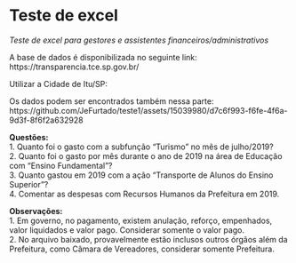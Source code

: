 # Teste de excel
<i>Teste de excel para gestores e assistentes financeiros/administrativos</i>
<p>
  A base de dados é disponibilizada no seguinte link: https://transparencia.tce.sp.gov.br/
<p>Utilizar a Cidade de Itu/SP:
<p>Os dados podem ser encontrados também nessa parte:
https://github.com/JeFurtado/teste1/assets/15039980/d7c6f993-f6fe-4f6a-9d3f-8f6f2a632928
<p>
<b>Questões:</b>
<br>1. Quanto foi o gasto com a subfunção “Turismo” no mês de julho/2019?
<br>2. Quanto foi o gasto por mês durante o ano de 2019 na área de Educação com
“Ensino Fundamental”?
<br>3. Quanto gastou em 2019 com a ação “Transporte de Alunos do Ensino
Superior”?
<br>4. Comentar as despesas com Recursos Humanos da Prefeitura em 2019. 
<p><b>Observações:</b>
<br>1. Em governo, no pagamento, existem anulação, reforço, empenhados, valor
liquidados e valor pago. Considerar somente o valor pago.
<br>2. No arquivo baixado, provavelmente estão inclusos outros órgãos além da
Prefeitura, como Câmara de Vereadores, considerar somente Prefeitura. 
